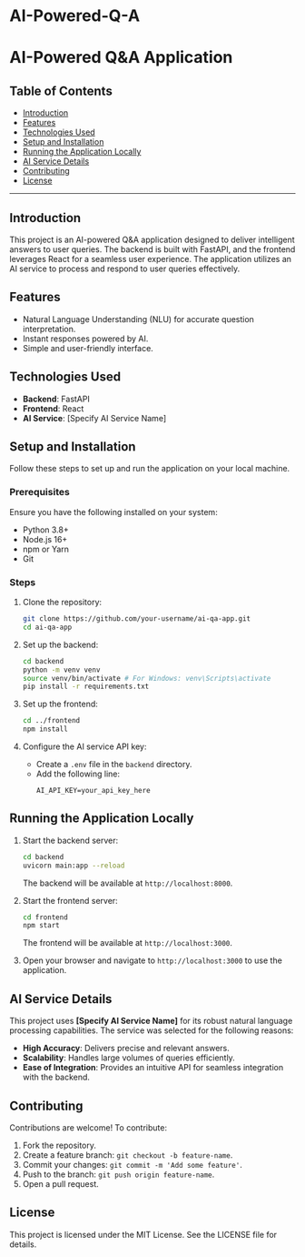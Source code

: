 # AI-Powered-Q-A

# AI-Powered Q&A Application

## Table of Contents
- [Introduction](#introduction)
- [Features](#features)
- [Technologies Used](#technologies-used)
- [Setup and Installation](#setup-and-installation)
- [Running the Application Locally](#running-the-application-locally)
- [AI Service Details](#ai-service-details)
- [Contributing](#contributing)
- [License](#license)

---

## Introduction
This project is an AI-powered Q&A application designed to deliver intelligent answers to user queries. The backend is built with FastAPI, and the frontend leverages React for a seamless user experience. The application utilizes an AI service to process and respond to user queries effectively.

## Features
- Natural Language Understanding (NLU) for accurate question interpretation.
- Instant responses powered by AI.
- Simple and user-friendly interface.

## Technologies Used
- **Backend**: FastAPI
- **Frontend**: React
- **AI Service**: [Specify AI Service Name]

## Setup and Installation
Follow these steps to set up and run the application on your local machine.

### Prerequisites
Ensure you have the following installed on your system:
- Python 3.8+
- Node.js 16+
- npm or Yarn
- Git

### Steps
1. Clone the repository:
   ```bash
   git clone https://github.com/your-username/ai-qa-app.git
   cd ai-qa-app
   ```

2. Set up the backend:
   ```bash
   cd backend
   python -m venv venv
   source venv/bin/activate # For Windows: venv\Scripts\activate
   pip install -r requirements.txt
   ```

3. Set up the frontend:
   ```bash
   cd ../frontend
   npm install
   ```

4. Configure the AI service API key:
   - Create a `.env` file in the `backend` directory.
   - Add the following line:
     ```env
     AI_API_KEY=your_api_key_here
     ```

## Running the Application Locally

1. Start the backend server:
   ```bash
   cd backend
   uvicorn main:app --reload
   ```

   The backend will be available at `http://localhost:8000`.

2. Start the frontend server:
   ```bash
   cd frontend
   npm start
   ```

   The frontend will be available at `http://localhost:3000`.

3. Open your browser and navigate to `http://localhost:3000` to use the application.

## AI Service Details
This project uses **[Specify AI Service Name]** for its robust natural language processing capabilities. The service was selected for the following reasons:
- **High Accuracy**: Delivers precise and relevant answers.
- **Scalability**: Handles large volumes of queries efficiently.
- **Ease of Integration**: Provides an intuitive API for seamless integration with the backend.

## Contributing
Contributions are welcome! To contribute:
1. Fork the repository.
2. Create a feature branch: `git checkout -b feature-name`.
3. Commit your changes: `git commit -m 'Add some feature'`.
4. Push to the branch: `git push origin feature-name`.
5. Open a pull request.

## License
This project is licensed under the MIT License. See the LICENSE file for details.

